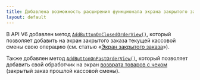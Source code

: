 ```yaml
---
title: Добавлена возможность расширения функционала экрана закрытого заказа   
layout: default
---
```

В API V6 добавлен метод [`AddButtonOnClosedOrderView()`](http://iiko.github.io/front.api.sdk/v6/html/M_Resto_Front_Api_V6_Extensions_PluginIntegrationServiceExtensions_AddButtonOnClosedOrderView.htm), который позволяет добавить на экран закрытого заказа текущей кассовой смены свою операцию (см. статью «[Экран закрытого заказа](v6/ru/ActionOnClosedOrderView.html)»).

Также добавлен метод [`AddButtonOnPastOrderView()`](http://iiko.github.io/front.api.sdk/v6/html/M_Resto_Front_Api_V6_Extensions_PluginIntegrationServiceExtensions_AddButtonOnPastOrderView.htm), который позволяет добавить свой обработчик на экран [возврата товаров с чеком](http://ru.iiko.help/articles/iikofront-6-1/topic-38) (закрытый заказ прошлой кассовой смены).

